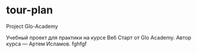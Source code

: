 # tour-plan

Project Glo-Academy

Учебный проект для практики на курсе Веб Старт от Glo Academy. Автор курса — Артем Исламов.
fghfgf
